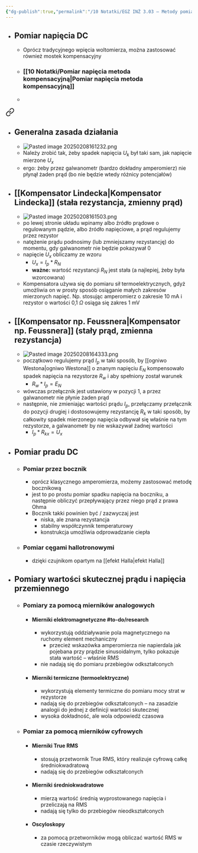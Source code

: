 ```yaml
---
{"dg-publish":true,"permalink":"/10 Notatki/EGZ INŻ 3.03 – Metody pomiaru napięcia i prądu stałego oraz wartości skutecznej napięcia i prądu przemiennego/","tags":["wiedza/zettel"]}
---
```


* ## Pomiar napięcia DC
	* Oprócz tradycyjnego wpięcia woltomierza, można zastosować również mostek kompensacyjny
	* ### [[10 Notatki/Pomiar napięcia metoda kompensacyjną\|Pomiar napięcia metoda kompensacyjną]]
	* 
<div class="transclusion internal-embed is-loaded"><a class="markdown-embed-link" href="/10-notatki/pomiar-napiecia-metoda-kompensacyjna/" aria-label="Open link"><svg xmlns="http://www.w3.org/2000/svg" width="24" height="24" viewBox="0 0 24 24" fill="none" stroke="currentColor" stroke-width="2" stroke-linecap="round" stroke-linejoin="round" class="svg-icon lucide-link"><path d="M10 13a5 5 0 0 0 7.54.54l3-3a5 5 0 0 0-7.07-7.07l-1.72 1.71"></path><path d="M14 11a5 5 0 0 0-7.54-.54l-3 3a5 5 0 0 0 7.07 7.07l1.71-1.71"></path></svg></a><div class="markdown-embed">




* ## Generalna zasada działania
	* ![Pasted image 20250208161232.png](/img/user/80%20Zasoby/Pasted%20image%2020250208161232.png)
	* Należy zrobić tak, żeby spadek napięcia $U_{k}$ był taki sam, jak napięcie mierzone $U_{x}$
	* ergo: żeby przez galwanometr (bardzo dokładny amperomierz) nie płynął żaden prąd (bo nie będzie wtedy różnicy potencjałów)
* ## [[Kompensator Lindecka\|Kompensator Lindecka]] (stała rezystancja, zmienny prąd)
	* ![Pasted image 20250208161503.png](/img/user/80%20Zasoby/Pasted%20image%2020250208161503.png)
	* po lewej stronie układu wpinamy albo źródło prądowe o regulowanym pądzie, albo źródło napięciowe, a prąd regulujemy przez rezystor
	* natężenie prądu podnosimy (lub zmniejszamy rezystancję) do momentu, gdy galwanometr nie będzie pokazywał 0
	* napięcie $U_{x}$ obliczamy ze wzoru
		* $U_{x}=I_{p}*R_{N}$
		* **ważne:** wartość rezystancji $R_{N}$ jest stała (a najlepiej, żeby była wzorcowana)
	* Kompensatora używa się do pomiaru sił termoelektrycznych, gdyż umożliwia on w prosty sposób osiąganie małych zakresów mierzonych napięć. Np. stosując  amperomierz o zakresie 10 mA i rezystor o wartości 0,1 $\Omega$ osiąga się zakres 1 mV
* ## [[Kompensator np. Feussnera\|Kompensator np. Feussnera]] (stały prąd, zmienna rezystancja)
	* ![Pasted image 20250208164333.png](/img/user/80%20Zasoby/Pasted%20image%2020250208164333.png)
	* początkowo regulujemy prąd $I_{p}$ w taki sposób, by [[ogniwo Westona\|ogniwo Westona]] o znanym napięciu $E_{N}$ kompensowało spadek napięcia na rezystorze $R_{w}$ i aby spełniony został warunek
		* $R_{w}*I_{p}=E_{N}$
	* wówczas przełącznik jest ustawiony w pozycji 1, a przez galwanometr nie płynie żaden prąd
	* następnie, nie zmieniając wartości prądu $I_{p}$, przełączamy przełącznik do pozycji drugiej i dostosowujemy rezystancję $R_{k}$ w taki sposób, by całkowity spadek mierzonego napięcia odbywał się właśnie na tym rezystorze, a galwanometr by nie wskazywał żadnej wartości
		* $I_{p}*R_{kx}=U_{x}$

</div></div>

* ## Pomiar pradu DC
	* ### Pomiar przez bocznik
		* oprócz klasycznego amperomierza, możemy zastosować metodę bocznikową
		* jest to po prostu pomiar spadku napięcia na boczniku, a następnie obliczyć przepływający przez niego prąd z prawa Ohma
		* Bocznik takki powinien być / zazwyczaj jest
			* niska, ale znana rezystancja
			* stabilny współczynnik temperaturowy
			* konstrukcja umożliwia odprowadzanie ciepła
	* ### Pomiar cęgami hallotronowymi
		* dzięki czujnikom opartym na [[efekt Halla\|efekt Halla]]
* ## Pomiary wartości skutecznej prądu i napięcia przemiennego
	* ### Pomiary za pomocą mierników analogowych
		* #### Mierniki elektromagnetyczne #to-do/research 
			* wykorzystują oddziaływanie pola magnetycznego na ruchomy element mechaniczny
				* przecież wskazówka amperomierza nie napierdala jak pojebana przy prądzie sinusoidalnym, tylko pokazuje stała wartość – właśnie RMS
			* nie nadają się do pomiaru przebiegów odkształconych
		* #### Mierniki termiczne (termoelektryczne)
			* wykorzystują elementy termiczne do pomiaru mocy strat w rezystorze
			* nadają się do przebiegów odkształconych – na zasadzie analogii do jednej z definicji wartości skutecznej
			* wysoka dokładność, ale wola odpowiedź czasowa
	* ### Pomiar za pomocą mierników cyfrowych
		* #### Mierniki True RMS
			* stosują przetwornik True RMS, który realizuje cyfrową całkę średniokwadratową
			* nadają się do przebiegów odkształconych
		* #### Mierniki średniokwadratowe
			* mierzą wartość średnią wyprostowanego napięcia i przeliczają na RMS
			* nadają się tylko do przebiegów nieodkształconych
		* #### Oscyloskopy
			* za pomocą przetworników mogą obliczać wartość RMS w czasie rzeczywistym